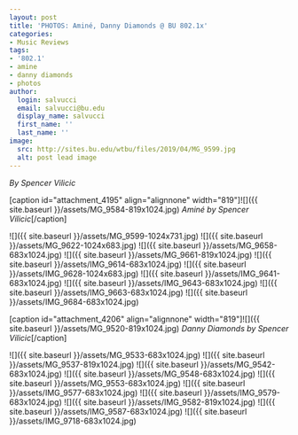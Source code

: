 ```yaml
---
layout: post
title: 'PHOTOS: Aminé, Danny Diamonds @ BU 802.1x'
categories:
- Music Reviews
tags:
- '802.1'
- amine
- danny diamonds
- photos
author:
  login: salvucci
  email: salvucci@bu.edu
  display_name: salvucci
  first_name: ''
  last_name: ''
image:
  src: http://sites.bu.edu/wtbu/files/2019/04/MG_9599.jpg
  alt: post lead image
---
```


_By Spencer Vilicic_

\[caption id="attachment\_4195" align="alignnone" width="819"\]![]({{ site.baseurl }}/assets/MG_9584-819x1024.jpg) _Aminé by Spencer Vilicic_\[/caption\]

![]({{ site.baseurl }}/assets/MG_9599-1024x731.jpg) ![]({{ site.baseurl }}/assets/MG_9622-1024x683.jpg) ![]({{ site.baseurl }}/assets/MG_9658-683x1024.jpg) ![]({{ site.baseurl }}/assets/MG_9661-819x1024.jpg) ![]({{ site.baseurl }}/assets/IMG_9614-683x1024.jpg) ![]({{ site.baseurl }}/assets/IMG_9628-1024x683.jpg) ![]({{ site.baseurl }}/assets/IMG_9641-683x1024.jpg) ![]({{ site.baseurl }}/assets/IMG_9643-683x1024.jpg) ![]({{ site.baseurl }}/assets/IMG_9663-683x1024.jpg) ![]({{ site.baseurl }}/assets/IMG_9684-683x1024.jpg)

\[caption id="attachment\_4206" align="alignnone" width="819"\]![]({{ site.baseurl }}/assets/MG_9520-819x1024.jpg) _Danny Diamonds by Spencer Vilicic_\[/caption\]

![]({{ site.baseurl }}/assets/MG_9533-683x1024.jpg) ![]({{ site.baseurl }}/assets/MG_9537-819x1024.jpg) ![]({{ site.baseurl }}/assets/MG_9542-683x1024.jpg) ![]({{ site.baseurl }}/assets/MG_9548-683x1024.jpg) ![]({{ site.baseurl }}/assets/MG_9553-683x1024.jpg) ![]({{ site.baseurl }}/assets/IMG_9577-683x1024.jpg) ![]({{ site.baseurl }}/assets/IMG_9579-683x1024.jpg) ![]({{ site.baseurl }}/assets/IMG_9582-819x1024.jpg) ![]({{ site.baseurl }}/assets/IMG_9587-683x1024.jpg) ![]({{ site.baseurl }}/assets/IMG_9718-683x1024.jpg)